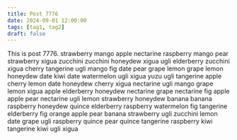 ```yaml
---
title: Post 7776
date: 2024-09-01 12:00:00
tags: [tag1, tag2]
draft: false
---
```

This is post 7776.
strawberry
mango
apple
nectarine
raspberry
mango
pear
strawberry
xigua
zucchini
zucchini
honeydew
xigua
ugli
elderberry
zucchini
xigua
cherry
tangerine
ugli
mango
fig
date
pear
grape
lemon
grape
lemon
honeydew
date
kiwi
date
watermelon
ugli
xigua
yuzu
ugli
tangerine
apple
cherry
lemon
date
honeydew
cherry
xigua
nectarine
ugli
mango
grape
lemon
xigua
apple
elderberry
honeydew
nectarine
grape
nectarine
fig
apple
apple
pear
nectarine
ugli
lemon
strawberry
honeydew
banana
banana
raspberry
honeydew
quince
elderberry
raspberry
watermelon
fig
tangerine
elderberry
fig
orange
apple
pear
banana
strawberry
ugli
zucchini
lemon
date
grape
ugli
raspberry
quince
pear
quince
tangerine
raspberry
kiwi
tangerine
kiwi
ugli
xigua
